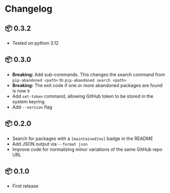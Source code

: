 # Changelog

## 📦 0.3.2

* Tested on python 3.12

## 📦 0.3.0

* **Breaking:** Add sub-commands.
  This changes the search command from `pip-abandoned <path>` to `pip-abandoned search <path>`
* **Breaking:** The exit code if one or more abandoned packages are found is now `9`
* Add `set-token` command, allowing GitHub token to be stored in the system keyring
* Add `--version` flag

## 📦 0.2.0

* Search for packages with a `[maintained|no]` badge in the README
* Add JSON output via `--format json`
* Improve code for normalizing minor variations of the same GitHub repo URL

## 📦 0.1.0

* First release
